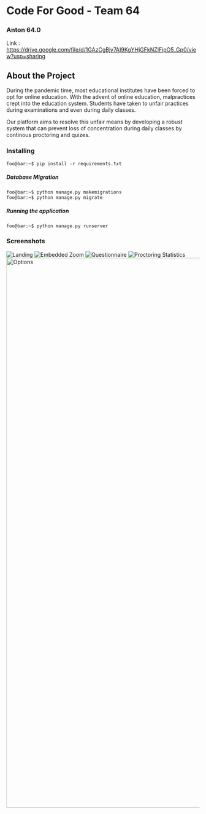 # Code For Good - Team 64
### Anton 64.0

Link : https://drive.google.com/file/d/1GAzCgBjy7AI9KgYHjGFkNZlFipO5_Gp0/view?usp=sharing

## About the Project

During the pandemic time, most educational institutes have been forced to opt for online education. With the advent of online education, malpractices crept into the education system. Students have taken to unfair practices during examinations and even during daily classes. 

Our platform aims to resolve this unfair means by developing a robust system that can prevent loss of concentration during daily classes by continous proctoring and quizes.

### Installing

```console
foo@bar:~$ pip install -r requirements.txt
```

##### Database Migration

```console
foo@bar:~$ python manage.py makemigrations
foo@bar:~$ python manage.py migrate
```

##### Running the application

```console
foo@bar:~$ python manage.py runserver
```

### Screenshots

![Landing](https://user-images.githubusercontent.com/42297087/122663089-ad32b780-d1b5-11eb-9bc5-489f9b9607ac.jpeg)
![Embedded Zoom](https://user-images.githubusercontent.com/42297087/122663115-d05d6700-d1b5-11eb-9378-280d3e7341dc.jpeg)
![Questionnaire](https://user-images.githubusercontent.com/42297087/122663129-e539fa80-d1b5-11eb-8a5c-b17b60567e3d.jpeg)
![Proctoring Statistics](https://user-images.githubusercontent.com/42297087/122663145-f551da00-d1b5-11eb-82d8-1890fcb280c7.jpeg)
<img width="1432" alt="Options" src="https://user-images.githubusercontent.com/42297087/122663156-06025000-d1b6-11eb-9f0f-5123eba307c4.png">
